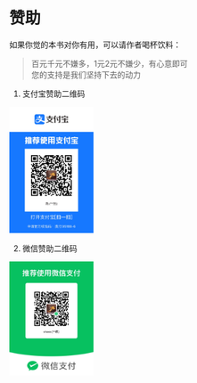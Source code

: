 # 赞助

如果你觉的本书对你有用，可以请作者喝杯饮料：

> 百元千元不嫌多，1元2元不嫌少，有心意即可  
> 您的支持是我们坚持下去的动力

1. 支付宝赞助二维码

<img decodeing="async" src="./imgs/zfb.jpg" width="30%"/>

2. 微信赞助二维码

<img decodeing="async" src="./imgs/wx.jpg" width="30%"/>
